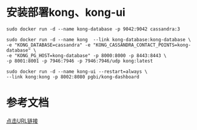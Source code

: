 安装部署kong、kong-ui
===
    sudo docker run -d --name kong-database -p 9042:9042 cassandra:3

    sudo docker run -d --name kong  --link kong-database:kong-database \
    -e "KONG_DATABASE=cassandra" -e "KONG_CASSANDRA_CONTACT_POINTS=kong-database" \
    -e "KONG_PG_HOST=kong-database" -p 8000:8000 -p 8443:8443 \
    -p 8001:8001 -p 7946:7946 -p 7946:7946/udp kong:latest

    sudo docker run -d --name kong-ui --restart=always \ 
    --link kong:kong -p 8002:8080 pgbi/kong-dashboard
参考文档
===
[点击URL链接](http://www.cnblogs.com/SummerinShire/category/861287.html)
